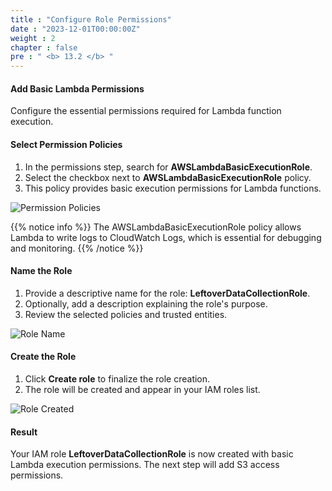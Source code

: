 ```yaml
---
title : "Configure Role Permissions"
date : "2023-12-01T00:00:00Z"
weight : 2
chapter : false
pre : " <b> 13.2 </b> "
---
```


#### Add Basic Lambda Permissions

Configure the essential permissions required for Lambda function execution.

#### Select Permission Policies

1. In the permissions step, search for **AWSLambdaBasicExecutionRole**.
2. Select the checkbox next to **AWSLambdaBasicExecutionRole** policy.
3. This policy provides basic execution permissions for Lambda functions.

![Permission Policies](/images/13/13-4.png?featherlight=false&width=90pc)

{{% notice info %}}
The AWSLambdaBasicExecutionRole policy allows Lambda to write logs to CloudWatch Logs, which is essential for debugging and monitoring.
{{% /notice %}}

#### Name the Role

1. Provide a descriptive name for the role: **LeftoverDataCollectionRole**.
2. Optionally, add a description explaining the role's purpose.
3. Review the selected policies and trusted entities.

![Role Name](/images/13/13-5.png?featherlight=false&width=90pc)

#### Create the Role

1. Click **Create role** to finalize the role creation.
2. The role will be created and appear in your IAM roles list.

![Role Created](/images/13/13-6.png?featherlight=false&width=90pc)

#### Result

Your IAM role **LeftoverDataCollectionRole** is now created with basic Lambda execution permissions. The next step will add S3 access permissions.